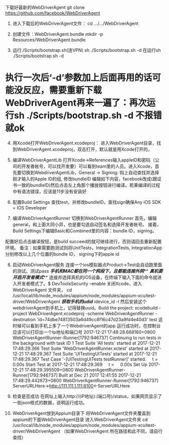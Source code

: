 下载好最新的WebDriverAgentgit clone https://github.com/facebook/WebDriverAgent1. 进入下载后的WebDriverAgent文件：cd …/…/WebDriverAgent2. 创建文件：WebDriverAgent.bundlemkdir -p Resources/WebDriverAgent.bundle3. 运行./Scripts/bootstrap.sh(连VPN)sh ./Scripts/bootstrap.sh -d在运行sh ./Scripts/bootstrap.sh -d # 执行一次后‘-d’参数加上后面再用的话可能没反应，需要重新下载WebDriverAgent再来一遍了：再次运行sh ./Scripts/bootstrap.sh -d 不报错就ok4. 用Xcode打开WebDriverAgent.xcodeproj：进入WebDriverAgent目录，找到WebDriverAgent.xcodeproj，双击打开，默认就是用Xcode打开的。5. 编译WebDriverAgentLib打开Xcode->References输入appleID和密码（公司的开发者帐号，可以找开发要）可以看到team里的人员。进入Xcode，首先要切换到WebdriverAgentLib，General -> Signing: 钩上自动查找并选择刚才输入的Apple ID的组, 修改bundleID编辑如下内容，facebook改成(跟证书一致的bundleID)然后点击左上角那个播放按钮进行编译。若果编译的过程中有语法错误，应该是11步没有安装好6. 配置Build Settings查找test，并修改bundleID，查找sign确保Any iOS SDK = IOS Developer7. 编译WebDriverAgentRunner切换到WebDriverAgentRunner首先，编辑general，和上面大同小异，也是要勾选自动签名和选择开发者帐号。接着，Build Settings下编辑Basic和Combined里的内容：bundle ID，signing。配置好后点击编译按钮，是build succeed的就可继续进行，否则请回去重新配置环境。备注：如果需要跑测试则将UnitTests，IntegrationTests, IntegrationApp分别修改以上几个位置的bundle ID， signing下的apple id8. 启动WebDriverAgent服务连接一个ios模拟器点Product->Test会自动跑里面的测试。测试pass*****手机和MAC都在同一个网段下，且都能连接外网************真机要开启开发者模式*******连接并选择真机的iOS设备，在终端下输入下面的命令就进入开发者模式了。$ DevToolsSecurity –enable关闭Xcode，进入WebDriverAgent 文件夹，cd /usr/local/lib/node_modules/appium/node_modules/appium-xcuitest-driver/WebDriverAgent*****获取手机的udid***** idevice_id -l然后安装这个webdriverAgent到手机上，记得替换uuid。Build the project:xcodebuild -project WebDriverAgent.xcodeproj -scheme WebDriverAgentRunner -destination 'id=74dbe74813503a6d49cc8f16c47d23a9fd4e40d3' test这时候可以看到手机上多了一个WebdriverAgent的app运行成功时，在控制台应该可以打印出一个Ip地址和端口号2017-12-21 17:48:28.668160+0800 WebDriverAgentRunner-Runner[1792:946737] Continuing to run tests in the background with task ID 1Test Suite 'All tests' started at 2017-12-21 17:48:29.366Test Suite 'WebDriverAgentRunner.xctest' started at 2017-12-21 17:48:29.367Test Suite 'UITestingUITests' started at 2017-12-21 17:48:29.367Test Case '-[UITestingUITests testRunner]' started.    t =     0.00s Start Test at 2017-12-21 17:48:29.369    t =     0.00s Set Up2017-12-21 17:48:29.395509+0800 WebDriverAgentRunner-Runner[1792:946737] Built at Dec 21 2017 12:41:552017-12-21 17:48:29.442673+0800 WebDriverAgentRunner-Runner[1792:946737] ServerURLHere->http://111.111.1.111:8100<-ServerURLHere9. 检查是否成功在网址上输入http://(iP地址):(端口号)/status，如果网页显示了一些json格式的数据，说明运行成功。10. WebDriverAgent放到Appium目录下将WebDriverAgent文件夹覆盖到appium的下面WebDriverAgent目录进入WebDriverAgent文件夹cd /usr/local/lib/node_modules/appium/node_modules/appium-xcuitest-driver/WebDriverAgent（如果WebDriverAgent 所在路径和此不同，请自行查找）